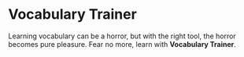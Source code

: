 # Vocabulary Trainer

Learning vocabulary can be a horror, but with the right tool, the horror becomes pure pleasure. 
Fear no more, learn with **Vocabulary Trainer**.